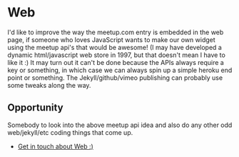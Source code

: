 Web
===

I'd like to improve the way the meetup.com entry is embedded in the web page, if someone who loves JavaScript wants to make our own widget using the meetup api's that would be awesome! (I may have developed a dynamic html/javascript web store in 1997, but that doesn't mean I have to like it :) It may turn out it can't be done because the APIs always require a key or something, in which case we can always spin up a simple heroku end point or something. The Jekyll/github/vimeo publishing can probably use some tweaks along the way.

Opportunity
-----------

Somebody to look into the above meetup api idea and also do any other odd web/jekyll/etc coding things that come up.

* [Get in touch about Web :)](mailto:mark@htb.io?subject=CocoaHeads%20Volunteering:%20Web)
